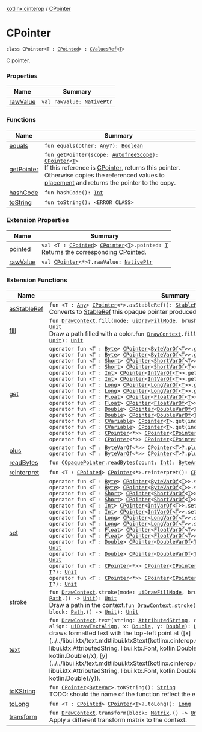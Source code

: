 [kotlinx.cinterop](../index.md) / [CPointer](./index.md)

# CPointer

`class CPointer<T : `[`CPointed`](../-c-pointed/index.md)`> : `[`CValuesRef`](../-c-values-ref/index.md)`<`[`T`](index.md#T)`>`

C pointer.

### Properties

| Name | Summary |
|---|---|
| [rawValue](raw-value.md) | `val rawValue: `[`NativePtr`](../-native-ptr.md) |

### Functions

| Name | Summary |
|---|---|
| [equals](equals.md) | `fun equals(other: `[`Any`](https://kotlinlang.org/api/latest/jvm/stdlib/kotlin/-any/index.html)`?): `[`Boolean`](https://kotlinlang.org/api/latest/jvm/stdlib/kotlin/-boolean/index.html) |
| [getPointer](get-pointer.md) | `fun getPointer(scope: `[`AutofreeScope`](../-autofree-scope/index.md)`): `[`CPointer`](./index.md)`<`[`T`](index.md#T)`>`<br>If this reference is [CPointer](./index.md), returns this pointer. Otherwise copies the referenced values to [placement](#) and returns the pointer to the copy. |
| [hashCode](hash-code.md) | `fun hashCode(): `[`Int`](https://kotlinlang.org/api/latest/jvm/stdlib/kotlin/-int/index.html) |
| [toString](to-string.md) | `fun toString(): <ERROR CLASS>` |

### Extension Properties

| Name | Summary |
|---|---|
| [pointed](../pointed.md) | `val <T : `[`CPointed`](../-c-pointed/index.md)`> `[`CPointer`](./index.md)`<`[`T`](../pointed.md#T)`>.pointed: `[`T`](../pointed.md#T)<br>Returns the corresponding [CPointed](../-c-pointed/index.md). |
| [rawValue](../raw-value.md) | `val `[`CPointer`](./index.md)`<*>?.rawValue: `[`NativePtr`](../-native-ptr.md) |

### Extension Functions

| Name | Summary |
|---|---|
| [asStableRef](../as-stable-ref.md) | `fun <T : `[`Any`](https://kotlinlang.org/api/latest/jvm/stdlib/kotlin/-any/index.html)`> `[`CPointer`](./index.md)`<*>.asStableRef(): `[`StableRef`](../-stable-ref/index.md)`<`[`T`](../as-stable-ref.md#T)`>`<br>Converts to [StableRef](../-stable-ref/index.md) this opaque pointer produced by [StableRef.asCPointer](../-stable-ref/as-c-pointer.md). |
| [fill](../../libui.ktx/fill.md) | `fun `[`DrawContext`](../../libui.ktx/-draw-context.md)`.fill(mode: `[`uiDrawFillMode`](../../libui/ui-draw-fill-mode.md)`, brush: `[`Brush`](../../libui.ktx/-brush/index.md)`, block: `[`Path`](../../libui.ktx/-path/index.md)`.() -> `[`Unit`](https://kotlinlang.org/api/latest/jvm/stdlib/kotlin/-unit/index.html)`): `[`Unit`](https://kotlinlang.org/api/latest/jvm/stdlib/kotlin/-unit/index.html)<br>Draw a path filled with a color.`fun `[`DrawContext`](../../libui.ktx/-draw-context.md)`.fill(brush: `[`Brush`](../../libui.ktx/-brush/index.md)`, block: `[`Path`](../../libui.ktx/-path/index.md)`.() -> `[`Unit`](https://kotlinlang.org/api/latest/jvm/stdlib/kotlin/-unit/index.html)`): `[`Unit`](https://kotlinlang.org/api/latest/jvm/stdlib/kotlin/-unit/index.html) |
| [get](../get.md) | `operator fun <T : `[`Byte`](https://kotlinlang.org/api/latest/jvm/stdlib/kotlin/-byte/index.html)`> `[`CPointer`](./index.md)`<`[`ByteVarOf`](../-byte-var-of/index.md)`<`[`T`](../get.md#T)`>>.get(index: `[`Int`](https://kotlinlang.org/api/latest/jvm/stdlib/kotlin/-int/index.html)`): `[`T`](../get.md#T)<br>`operator fun <T : `[`Byte`](https://kotlinlang.org/api/latest/jvm/stdlib/kotlin/-byte/index.html)`> `[`CPointer`](./index.md)`<`[`ByteVarOf`](../-byte-var-of/index.md)`<`[`T`](../get.md#T)`>>.get(index: `[`Long`](https://kotlinlang.org/api/latest/jvm/stdlib/kotlin/-long/index.html)`): `[`T`](../get.md#T)<br>`operator fun <T : `[`Short`](https://kotlinlang.org/api/latest/jvm/stdlib/kotlin/-short/index.html)`> `[`CPointer`](./index.md)`<`[`ShortVarOf`](../-short-var-of/index.md)`<`[`T`](../get.md#T)`>>.get(index: `[`Int`](https://kotlinlang.org/api/latest/jvm/stdlib/kotlin/-int/index.html)`): `[`T`](../get.md#T)<br>`operator fun <T : `[`Short`](https://kotlinlang.org/api/latest/jvm/stdlib/kotlin/-short/index.html)`> `[`CPointer`](./index.md)`<`[`ShortVarOf`](../-short-var-of/index.md)`<`[`T`](../get.md#T)`>>.get(index: `[`Long`](https://kotlinlang.org/api/latest/jvm/stdlib/kotlin/-long/index.html)`): `[`T`](../get.md#T)<br>`operator fun <T : `[`Int`](https://kotlinlang.org/api/latest/jvm/stdlib/kotlin/-int/index.html)`> `[`CPointer`](./index.md)`<`[`IntVarOf`](../-int-var-of/index.md)`<`[`T`](../get.md#T)`>>.get(index: `[`Int`](https://kotlinlang.org/api/latest/jvm/stdlib/kotlin/-int/index.html)`): `[`T`](../get.md#T)<br>`operator fun <T : `[`Int`](https://kotlinlang.org/api/latest/jvm/stdlib/kotlin/-int/index.html)`> `[`CPointer`](./index.md)`<`[`IntVarOf`](../-int-var-of/index.md)`<`[`T`](../get.md#T)`>>.get(index: `[`Long`](https://kotlinlang.org/api/latest/jvm/stdlib/kotlin/-long/index.html)`): `[`T`](../get.md#T)<br>`operator fun <T : `[`Long`](https://kotlinlang.org/api/latest/jvm/stdlib/kotlin/-long/index.html)`> `[`CPointer`](./index.md)`<`[`LongVarOf`](../-long-var-of/index.md)`<`[`T`](../get.md#T)`>>.get(index: `[`Int`](https://kotlinlang.org/api/latest/jvm/stdlib/kotlin/-int/index.html)`): `[`T`](../get.md#T)<br>`operator fun <T : `[`Long`](https://kotlinlang.org/api/latest/jvm/stdlib/kotlin/-long/index.html)`> `[`CPointer`](./index.md)`<`[`LongVarOf`](../-long-var-of/index.md)`<`[`T`](../get.md#T)`>>.get(index: `[`Long`](https://kotlinlang.org/api/latest/jvm/stdlib/kotlin/-long/index.html)`): `[`T`](../get.md#T)<br>`operator fun <T : `[`Float`](https://kotlinlang.org/api/latest/jvm/stdlib/kotlin/-float/index.html)`> `[`CPointer`](./index.md)`<`[`FloatVarOf`](../-float-var-of/index.md)`<`[`T`](../get.md#T)`>>.get(index: `[`Int`](https://kotlinlang.org/api/latest/jvm/stdlib/kotlin/-int/index.html)`): `[`T`](../get.md#T)<br>`operator fun <T : `[`Float`](https://kotlinlang.org/api/latest/jvm/stdlib/kotlin/-float/index.html)`> `[`CPointer`](./index.md)`<`[`FloatVarOf`](../-float-var-of/index.md)`<`[`T`](../get.md#T)`>>.get(index: `[`Long`](https://kotlinlang.org/api/latest/jvm/stdlib/kotlin/-long/index.html)`): `[`T`](../get.md#T)<br>`operator fun <T : `[`Double`](https://kotlinlang.org/api/latest/jvm/stdlib/kotlin/-double/index.html)`> `[`CPointer`](./index.md)`<`[`DoubleVarOf`](../-double-var-of/index.md)`<`[`T`](../get.md#T)`>>.get(index: `[`Int`](https://kotlinlang.org/api/latest/jvm/stdlib/kotlin/-int/index.html)`): `[`T`](../get.md#T)<br>`operator fun <T : `[`Double`](https://kotlinlang.org/api/latest/jvm/stdlib/kotlin/-double/index.html)`> `[`CPointer`](./index.md)`<`[`DoubleVarOf`](../-double-var-of/index.md)`<`[`T`](../get.md#T)`>>.get(index: `[`Long`](https://kotlinlang.org/api/latest/jvm/stdlib/kotlin/-long/index.html)`): `[`T`](../get.md#T)<br>`operator fun <T : `[`CVariable`](../-c-variable/index.md)`> `[`CPointer`](./index.md)`<`[`T`](../get.md#T)`>.get(index: `[`Long`](https://kotlinlang.org/api/latest/jvm/stdlib/kotlin/-long/index.html)`): `[`T`](../get.md#T)<br>`operator fun <T : `[`CVariable`](../-c-variable/index.md)`> `[`CPointer`](./index.md)`<`[`T`](../get.md#T)`>.get(index: `[`Int`](https://kotlinlang.org/api/latest/jvm/stdlib/kotlin/-int/index.html)`): `[`T`](../get.md#T)<br>`operator fun <T : `[`CPointer`](./index.md)`<*>> `[`CPointer`](./index.md)`<`[`CPointerVarOf`](../-c-pointer-var-of/index.md)`<`[`T`](../get.md#T)`>>.get(index: `[`Int`](https://kotlinlang.org/api/latest/jvm/stdlib/kotlin/-int/index.html)`): `[`T`](../get.md#T)`?`<br>`operator fun <T : `[`CPointer`](./index.md)`<*>> `[`CPointer`](./index.md)`<`[`CPointerVarOf`](../-c-pointer-var-of/index.md)`<`[`T`](../get.md#T)`>>.get(index: `[`Long`](https://kotlinlang.org/api/latest/jvm/stdlib/kotlin/-long/index.html)`): `[`T`](../get.md#T)`?` |
| [plus](../plus.md) | `operator fun <T : `[`ByteVarOf`](../-byte-var-of/index.md)`<*>> `[`CPointer`](./index.md)`<`[`T`](../plus.md#T)`>?.plus(index: `[`Long`](https://kotlinlang.org/api/latest/jvm/stdlib/kotlin/-long/index.html)`): `[`CPointer`](./index.md)`<`[`T`](../plus.md#T)`>?`<br>`operator fun <T : `[`ByteVarOf`](../-byte-var-of/index.md)`<*>> `[`CPointer`](./index.md)`<`[`T`](../plus.md#T)`>?.plus(index: `[`Int`](https://kotlinlang.org/api/latest/jvm/stdlib/kotlin/-int/index.html)`): `[`CPointer`](./index.md)`<`[`T`](../plus.md#T)`>?` |
| [readBytes](../read-bytes.md) | `fun `[`COpaquePointer`](../-c-opaque-pointer.md)`.readBytes(count: `[`Int`](https://kotlinlang.org/api/latest/jvm/stdlib/kotlin/-int/index.html)`): `[`ByteArray`](https://kotlinlang.org/api/latest/jvm/stdlib/kotlin/-byte-array/index.html) |
| [reinterpret](../reinterpret.md) | `fun <T : `[`CPointed`](../-c-pointed/index.md)`> `[`CPointer`](./index.md)`<*>.reinterpret(): `[`CPointer`](./index.md)`<`[`T`](../reinterpret.md#T)`>` |
| [set](../set.md) | `operator fun <T : `[`Byte`](https://kotlinlang.org/api/latest/jvm/stdlib/kotlin/-byte/index.html)`> `[`CPointer`](./index.md)`<`[`ByteVarOf`](../-byte-var-of/index.md)`<`[`T`](../set.md#T)`>>.set(index: `[`Int`](https://kotlinlang.org/api/latest/jvm/stdlib/kotlin/-int/index.html)`, value: `[`T`](../set.md#T)`): `[`Unit`](https://kotlinlang.org/api/latest/jvm/stdlib/kotlin/-unit/index.html)<br>`operator fun <T : `[`Byte`](https://kotlinlang.org/api/latest/jvm/stdlib/kotlin/-byte/index.html)`> `[`CPointer`](./index.md)`<`[`ByteVarOf`](../-byte-var-of/index.md)`<`[`T`](../set.md#T)`>>.set(index: `[`Long`](https://kotlinlang.org/api/latest/jvm/stdlib/kotlin/-long/index.html)`, value: `[`T`](../set.md#T)`): `[`Unit`](https://kotlinlang.org/api/latest/jvm/stdlib/kotlin/-unit/index.html)<br>`operator fun <T : `[`Short`](https://kotlinlang.org/api/latest/jvm/stdlib/kotlin/-short/index.html)`> `[`CPointer`](./index.md)`<`[`ShortVarOf`](../-short-var-of/index.md)`<`[`T`](../set.md#T)`>>.set(index: `[`Int`](https://kotlinlang.org/api/latest/jvm/stdlib/kotlin/-int/index.html)`, value: `[`T`](../set.md#T)`): `[`Unit`](https://kotlinlang.org/api/latest/jvm/stdlib/kotlin/-unit/index.html)<br>`operator fun <T : `[`Short`](https://kotlinlang.org/api/latest/jvm/stdlib/kotlin/-short/index.html)`> `[`CPointer`](./index.md)`<`[`ShortVarOf`](../-short-var-of/index.md)`<`[`T`](../set.md#T)`>>.set(index: `[`Long`](https://kotlinlang.org/api/latest/jvm/stdlib/kotlin/-long/index.html)`, value: `[`T`](../set.md#T)`): `[`Unit`](https://kotlinlang.org/api/latest/jvm/stdlib/kotlin/-unit/index.html)<br>`operator fun <T : `[`Int`](https://kotlinlang.org/api/latest/jvm/stdlib/kotlin/-int/index.html)`> `[`CPointer`](./index.md)`<`[`IntVarOf`](../-int-var-of/index.md)`<`[`T`](../set.md#T)`>>.set(index: `[`Int`](https://kotlinlang.org/api/latest/jvm/stdlib/kotlin/-int/index.html)`, value: `[`T`](../set.md#T)`): `[`Unit`](https://kotlinlang.org/api/latest/jvm/stdlib/kotlin/-unit/index.html)<br>`operator fun <T : `[`Int`](https://kotlinlang.org/api/latest/jvm/stdlib/kotlin/-int/index.html)`> `[`CPointer`](./index.md)`<`[`IntVarOf`](../-int-var-of/index.md)`<`[`T`](../set.md#T)`>>.set(index: `[`Long`](https://kotlinlang.org/api/latest/jvm/stdlib/kotlin/-long/index.html)`, value: `[`T`](../set.md#T)`): `[`Unit`](https://kotlinlang.org/api/latest/jvm/stdlib/kotlin/-unit/index.html)<br>`operator fun <T : `[`Long`](https://kotlinlang.org/api/latest/jvm/stdlib/kotlin/-long/index.html)`> `[`CPointer`](./index.md)`<`[`LongVarOf`](../-long-var-of/index.md)`<`[`T`](../set.md#T)`>>.set(index: `[`Int`](https://kotlinlang.org/api/latest/jvm/stdlib/kotlin/-int/index.html)`, value: `[`T`](../set.md#T)`): `[`Unit`](https://kotlinlang.org/api/latest/jvm/stdlib/kotlin/-unit/index.html)<br>`operator fun <T : `[`Long`](https://kotlinlang.org/api/latest/jvm/stdlib/kotlin/-long/index.html)`> `[`CPointer`](./index.md)`<`[`LongVarOf`](../-long-var-of/index.md)`<`[`T`](../set.md#T)`>>.set(index: `[`Long`](https://kotlinlang.org/api/latest/jvm/stdlib/kotlin/-long/index.html)`, value: `[`T`](../set.md#T)`): `[`Unit`](https://kotlinlang.org/api/latest/jvm/stdlib/kotlin/-unit/index.html)<br>`operator fun <T : `[`Float`](https://kotlinlang.org/api/latest/jvm/stdlib/kotlin/-float/index.html)`> `[`CPointer`](./index.md)`<`[`FloatVarOf`](../-float-var-of/index.md)`<`[`T`](../set.md#T)`>>.set(index: `[`Int`](https://kotlinlang.org/api/latest/jvm/stdlib/kotlin/-int/index.html)`, value: `[`T`](../set.md#T)`): `[`Unit`](https://kotlinlang.org/api/latest/jvm/stdlib/kotlin/-unit/index.html)<br>`operator fun <T : `[`Float`](https://kotlinlang.org/api/latest/jvm/stdlib/kotlin/-float/index.html)`> `[`CPointer`](./index.md)`<`[`FloatVarOf`](../-float-var-of/index.md)`<`[`T`](../set.md#T)`>>.set(index: `[`Long`](https://kotlinlang.org/api/latest/jvm/stdlib/kotlin/-long/index.html)`, value: `[`T`](../set.md#T)`): `[`Unit`](https://kotlinlang.org/api/latest/jvm/stdlib/kotlin/-unit/index.html)<br>`operator fun <T : `[`Double`](https://kotlinlang.org/api/latest/jvm/stdlib/kotlin/-double/index.html)`> `[`CPointer`](./index.md)`<`[`DoubleVarOf`](../-double-var-of/index.md)`<`[`T`](../set.md#T)`>>.set(index: `[`Int`](https://kotlinlang.org/api/latest/jvm/stdlib/kotlin/-int/index.html)`, value: `[`T`](../set.md#T)`): `[`Unit`](https://kotlinlang.org/api/latest/jvm/stdlib/kotlin/-unit/index.html)<br>`operator fun <T : `[`Double`](https://kotlinlang.org/api/latest/jvm/stdlib/kotlin/-double/index.html)`> `[`CPointer`](./index.md)`<`[`DoubleVarOf`](../-double-var-of/index.md)`<`[`T`](../set.md#T)`>>.set(index: `[`Long`](https://kotlinlang.org/api/latest/jvm/stdlib/kotlin/-long/index.html)`, value: `[`T`](../set.md#T)`): `[`Unit`](https://kotlinlang.org/api/latest/jvm/stdlib/kotlin/-unit/index.html)<br>`operator fun <T : `[`CPointer`](./index.md)`<*>> `[`CPointer`](./index.md)`<`[`CPointerVarOf`](../-c-pointer-var-of/index.md)`<`[`T`](../set.md#T)`>>.set(index: `[`Int`](https://kotlinlang.org/api/latest/jvm/stdlib/kotlin/-int/index.html)`, value: `[`T`](../set.md#T)`?): `[`Unit`](https://kotlinlang.org/api/latest/jvm/stdlib/kotlin/-unit/index.html)<br>`operator fun <T : `[`CPointer`](./index.md)`<*>> `[`CPointer`](./index.md)`<`[`CPointerVarOf`](../-c-pointer-var-of/index.md)`<`[`T`](../set.md#T)`>>.set(index: `[`Long`](https://kotlinlang.org/api/latest/jvm/stdlib/kotlin/-long/index.html)`, value: `[`T`](../set.md#T)`?): `[`Unit`](https://kotlinlang.org/api/latest/jvm/stdlib/kotlin/-unit/index.html) |
| [stroke](../../libui.ktx/stroke.md) | `fun `[`DrawContext`](../../libui.ktx/-draw-context.md)`.stroke(mode: `[`uiDrawFillMode`](../../libui/ui-draw-fill-mode.md)`, brush: `[`Brush`](../../libui.ktx/-brush/index.md)`, stroke: `[`Stroke`](../../libui.ktx/-stroke/index.md)`, block: `[`Path`](../../libui.ktx/-path/index.md)`.() -> `[`Unit`](https://kotlinlang.org/api/latest/jvm/stdlib/kotlin/-unit/index.html)`): `[`Unit`](https://kotlinlang.org/api/latest/jvm/stdlib/kotlin/-unit/index.html)<br>Draw a path in the context.`fun `[`DrawContext`](../../libui.ktx/-draw-context.md)`.stroke(brush: `[`Brush`](../../libui.ktx/-brush/index.md)`, stroke: `[`Stroke`](../../libui.ktx/-stroke/index.md)`, block: `[`Path`](../../libui.ktx/-path/index.md)`.() -> `[`Unit`](https://kotlinlang.org/api/latest/jvm/stdlib/kotlin/-unit/index.html)`): `[`Unit`](https://kotlinlang.org/api/latest/jvm/stdlib/kotlin/-unit/index.html) |
| [text](../../libui.ktx/text.md) | `fun `[`DrawContext`](../../libui.ktx/-draw-context.md)`.text(string: `[`AttributedString`](../../libui.ktx/-attributed-string/index.md)`, defaultFont: `[`Font`](../../libui.ktx/-font/index.md)`, width: `[`Double`](https://kotlinlang.org/api/latest/jvm/stdlib/kotlin/-double/index.html)`, align: `[`uiDrawTextAlign`](../../libui/ui-draw-text-align.md)`, x: `[`Double`](https://kotlinlang.org/api/latest/jvm/stdlib/kotlin/-double/index.html)`, y: `[`Double`](https://kotlinlang.org/api/latest/jvm/stdlib/kotlin/-double/index.html)`): `[`Unit`](https://kotlinlang.org/api/latest/jvm/stdlib/kotlin/-unit/index.html)<br>draws formatted text with the top-left point at ([x](../../libui.ktx/text.md#libui.ktx$text(kotlinx.cinterop.CPointer((kotlinx.cinterop.CPointed)), libui.ktx.AttributedString, libui.ktx.Font, kotlin.Double, kotlin.Int, kotlin.Double, kotlin.Double)/x), [y](../../libui.ktx/text.md#libui.ktx$text(kotlinx.cinterop.CPointer((kotlinx.cinterop.CPointed)), libui.ktx.AttributedString, libui.ktx.Font, kotlin.Double, kotlin.Int, kotlin.Double, kotlin.Double)/y)). |
| [toKString](../to-k-string.md) | `fun `[`CPointer`](./index.md)`<`[`ByteVar`](../-byte-var.md)`>.toKString(): `[`String`](https://kotlinlang.org/api/latest/jvm/stdlib/kotlin/-string/index.html)<br>TODO: should the name of the function reflect the encoding? |
| [toLong](../to-long.md) | `fun <T : `[`CPointed`](../-c-pointed/index.md)`> `[`CPointer`](./index.md)`<`[`T`](../to-long.md#T)`>?.toLong(): `[`Long`](https://kotlinlang.org/api/latest/jvm/stdlib/kotlin/-long/index.html) |
| [transform](../../libui.ktx/transform.md) | `fun `[`DrawContext`](../../libui.ktx/-draw-context.md)`.transform(block: `[`Matrix`](../../libui.ktx/-matrix/index.md)`.() -> `[`Unit`](https://kotlinlang.org/api/latest/jvm/stdlib/kotlin/-unit/index.html)`): `[`Unit`](https://kotlinlang.org/api/latest/jvm/stdlib/kotlin/-unit/index.html)<br>Apply a different transform matrix to the context. |
